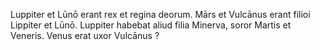 Luppiter et Lūnō erant rex et regina deorum.
Mārs et Vulcānus erant filioi Lippiter et Lūnō.
Luppiter habebat aliud filia Minerva, soror Martis et Veneris.
Venus erat uxor Vulcānus
?
